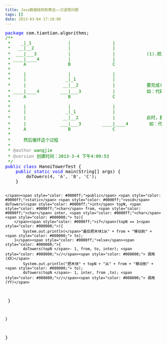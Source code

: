 ```yaml
---
title: Java数据结构和算法——汉诺塔问题
tags: []
date: 2013-03-04 17:18:00
---
```


<div class="cnblogs_code">
<pre><span style="color: #0000ff;">package</span><span style="color: #000000;"> com.tiantian.algorithms;
</span><span style="color: #008000;">/**</span><span style="color: #008000;">
 *    _|_1              |                |
 *   __|__2             |                |
 *  ___|___3            |                |            (1).把A上的4个木块移动到C上。
 * ____|____4           |                |
 *     A                B                C
 * 
 *     |                |                |
 *     |               _|_1              |
 *     |              __|__2             |            要完成(1)的效果，必须要把1、2、3木块移动到B，这样才能把4移动到C
 * ____|____4        ___|___3            |            如：代码中的&ldquo;调用(XX)&rdquo;
 *     A                B                C
 *     
 *     |                |                |
 *     |               _|_1              |
 *     |              __|__2             |            此时，题目就变成了把B上的3个木块移动到C上，回到了题目(1)
 *     |             ___|___3        ____|____4        如：代码中的&ldquo;调用(YY)&rdquo;
 *     A                B                C
 *     
 *     然后循环这个过程
 * 
 * </span><span style="color: #808080;">@author</span><span style="color: #008000;"> wangjie
 * </span><span style="color: #808080;">@version</span><span style="color: #008000;"> 创建时间：2013-3-4 下午4:09:53
 </span><span style="color: #008000;">*/</span>
<span style="color: #0000ff;">public</span> <span style="color: #0000ff;">class</span><span style="color: #000000;"> HanoiTowerTest {
    </span><span style="color: #0000ff;">public</span> <span style="color: #0000ff;">static</span> <span style="color: #0000ff;">void</span><span style="color: #000000;"> main(String[] args) {
        doTowers(</span>4, 'A', 'B', 'C'<span style="color: #000000;">);
    }

    </span><span style="color: #0000ff;">public</span> <span style="color: #0000ff;">static</span> <span style="color: #0000ff;">void</span> doTowers(<span style="color: #0000ff;">int</span> topN, <span style="color: #0000ff;">char</span> from, <span style="color: #0000ff;">char</span> inter, <span style="color: #0000ff;">char</span><span style="color: #000000;"> to){
        </span><span style="color: #0000ff;">if</span>(topN == 1<span style="color: #000000;">){
            System.out.println(</span>"最后把木块1从" + from + "移动到" +<span style="color: #000000;"> to);
        }</span><span style="color: #0000ff;">else</span><span style="color: #000000;">{
            doTowers(topN </span>- 1, from, to, inter); <span style="color: #008000;">//</span><span style="color: #008000;"> 调用(XX)</span>
            System.out.println("把木块" + topN + "从" + from + "移动到" +<span style="color: #000000;"> to);
            doTowers(topN </span>- 1, inter, from ,to); <span style="color: #008000;">//</span><span style="color: #008000;"> 调用(YY)</span>
<span style="color: #000000;">        }

    }
}</span></pre>
</div>

&nbsp;